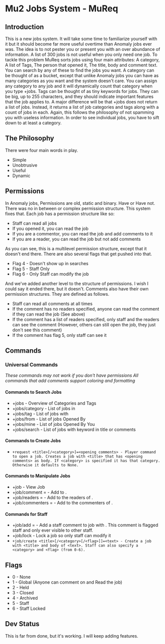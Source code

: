 # Mu2 Jobs System - MuReq


## Introduction

This is a new jobs system. It will take some time to familiarize yourself with it but it should become far more useful overtime than Anomaly jobs ever was.
The idea is to not pester  you or present you with an over abundance of information. A list of 300 jobs is not useful when you only need one job.
To tackle this problem MuReq sorts jobs using four main attributes: A category, A list of Tags, The person that opened it, The title, body and comment text.
You can search by any of these to find the jobs you want. A category can be thought of as a bucket, except that unlike Anomaly jobs you can have as many categories as you want and the system doesn't care.
You can assign any category to any job and it will dynamically count that category when you type +jobs. Tags can be thought of as tiny keywords for jobs. They can be big, up to 255 characters, and they should indicate important features that the job applies to.
A major difference will be that +jobs does not return a list of jobs. Instead, it returns a list of job categories and tags along with a count of jobs in each. Again, this follows the philosophy of not spamming you with useless information.
In order to see individual jobs, you have to sift down to at least a category.

## The Philosophy
There were four main words in play.

* Simple
* Unobtrusive
* Useful
* Dynamic

## Permissions
In Anomaly jobs, Permissions are old, static and binary. Have or Have not. There was no in between or complex permission structure. This system fixes that.
Each job has a permission structure like so:
* Staff can read all jobs
* If you opened it, you can read the job
* If you are a commentor, you can read the job and add comments to it
* If you are a reader, you can read the job but not add comments

As you can see, this is a multilevel permission structure, except that it doesn't end there. There are also several flags that get pushed into that.
* Flag 4 - Doesn't show up in searches
* Flag 5 - Staff Only
* Flag 6 - Only Staff can modify the job

And we've added another level to the structure of permissions. I wish I could say it ended there, but it doesn't. Comments also have their own permission structures. They are defined as follows.
* Staff can read all comments at all times
* If the comment has no readers specified, anyone can read the comment if they can read the job (See above)
* If the comment has a list of readers specified, only staff and the readers can see the comment (However, others can still open the job, they just don't see this comment)
* If the comment has flag 5, only staff can see it

## Commands
### Universal Commands
*These commands may not work if you don't have permissions*
*All commands that add comments support coloring and formatting*
#### Commands to Search Jobs
* +jobs - Overview of Categories and Tags
* +jobs/category <category> - List of jobs in <category>
* +jobs/tag <tag> - List of jobs with <tag>
* +jobs/from <name> - List of jobs Opened By <name>
* +jobs/mine - List of jobs Opened By You
* +jobs/search <keyword> - List of jobs with keyword in title or comments

#### Commands to Create Jobs
* ``+request <title>[/<category>]=<opening comments> - Player command to open a job. Creates a job with <title> that has <opening comments> as body. If <category> is specified it has that category. Otherwise it defaults to None.``

#### Commands to Manipulate Jobs
* +job <id> - View Job <id>
* +job/comment <id>=<comment> - Add <comment> to <id>.
* +job/readers <id>=<player> - Add <player> to the readers of <id>.
* +job/commenters <id>=<player> - Add <player> to the commenters of <id>.

#### Commands for Staff
* +job/add <id>=<text> - Add a staff comment to job <id> with <text>. This comment is flagged staff and only ever visible to other staff.
* +job/lock <id> - Lock a job so only staff can modify it
* ``+job/create <title>[/<category>[/<flag>]]=<text> - Create a job with <title> and body of <text>. Staff can also specify a <category> and <flag> (from 0-6).``

## Flags
* 0 - None
* 1 - Global (Anyone can comment on and Read the job)
* 2 - Held
* 3 - Closed
* 4 - Archived
* 5 - Staff
* 6 - Staff Locked

## Dev Status
This is far from done, but it's working. I will keep adding features.
